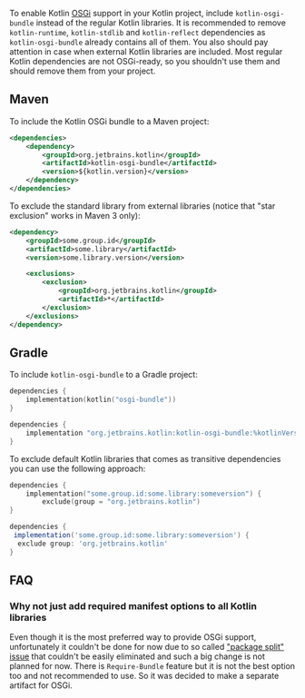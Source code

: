 [//]: # (title: Kotlin and OSGi)

To enable Kotlin [OSGi](https://www.osgi.org/) support in your Kotlin project, include `kotlin-osgi-bundle` instead of
the regular Kotlin libraries. It is recommended to remove `kotlin-runtime`, `kotlin-stdlib` and `kotlin-reflect` dependencies
as `kotlin-osgi-bundle` already contains all of them. You also should pay attention in case when external Kotlin libraries
are included. Most regular Kotlin dependencies are not OSGi-ready, so you shouldn't use them and should remove them from
your project.

## Maven

To include the Kotlin OSGi bundle to a Maven project:

```xml
<dependencies>
    <dependency>
        <groupId>org.jetbrains.kotlin</groupId>
        <artifactId>kotlin-osgi-bundle</artifactId>
        <version>${kotlin.version}</version>
    </dependency>
</dependencies>
```

To exclude the standard library from external libraries (notice that "star exclusion" works in Maven 3 only):

```xml
<dependency>
    <groupId>some.group.id</groupId>
    <artifactId>some.library</artifactId>
    <version>some.library.version</version>

    <exclusions>
        <exclusion>
            <groupId>org.jetbrains.kotlin</groupId>
            <artifactId>*</artifactId>
        </exclusion>
    </exclusions>
</dependency>
```

## Gradle

To include `kotlin-osgi-bundle` to a Gradle project:
<tabs group="build-script">
<tab title="Kotlin" group-key="kotlin">

```kotlin
dependencies {
    implementation(kotlin("osgi-bundle"))
}
```

</tab>
<tab title="Groovy" group-key="groovy">

```groovy
dependencies {
    implementation "org.jetbrains.kotlin:kotlin-osgi-bundle:%kotlinVersion%"
}
```

</tab>
</tabs>

To exclude default Kotlin libraries that comes as transitive dependencies you can use the following approach:

<tabs group="build-script">
<tab title="Kotlin" group-key="kotlin">

```kotlin
dependencies {
    implementation("some.group.id:some.library:someversion") {
        exclude(group = "org.jetbrains.kotlin")
}
```

</tab>
<tab title="Groovy" group-key="groovy">

```groovy
dependencies {
 implementation('some.group.id:some.library:someversion') {
  exclude group: 'org.jetbrains.kotlin'
}
```

</tab>
</tabs>

## FAQ

### Why not just add required manifest options to all Kotlin libraries

Even though it is the most preferred way to provide OSGi support, unfortunately it couldn't be done for now due to so called
["package split" issue](http://wiki.osgi.org/wiki/Split_Packages) that couldn't be easily eliminated and such a big change is
not planned for now. There is `Require-Bundle` feature but it is not the best option too and not recommended to use.
So it was decided to make a separate artifact for OSGi.


